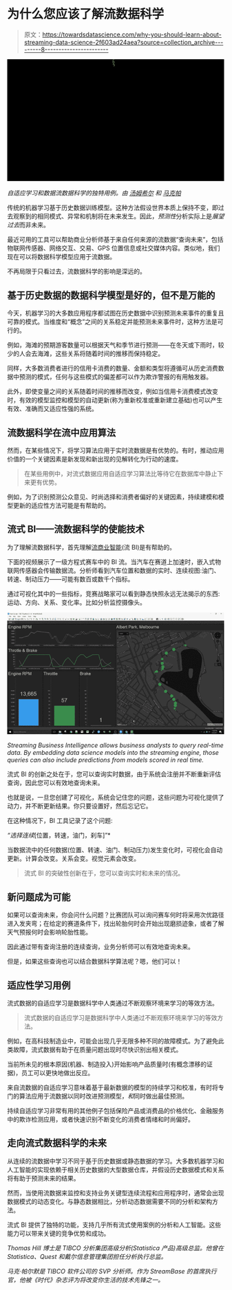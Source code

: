 # 为什么您应该了解流数据科学

> 原文：<https://towardsdatascience.com/why-you-should-learn-about-streaming-data-science-2f603ad24aea?source=collection_archive---------8----------------------->

![](img/0bae62536ba70c7810803ad146a82146.png)

*自适应学习和数据流数据科学的独特用例。由* [*汤姆希尔*](https://www.linkedin.com/in/drthomashill) *和* [*马克帕*](https://about.me/mark.palmer)

传统的机器学习基于历史数据训练模型。这种方法假设世界本质上保持不变，即过去观察到的相同模式、异常和机制将在未来发生。因此，*预测性*分析实际上是*展望过去*而非未来。

最近可用的工具可以帮助商业分析师基于来自任何来源的流数据“查询未来”，包括物联网传感器、网络交互、交易、GPS 位置信息或社交媒体内容。类似地，我们现在可以将数据科学模型应用于流数据。

不再局限于只看过去，流数据科学的影响是深远的。

## 基于历史数据的数据科学模型是好的，但不是万能的

今天，机器学习的大多数应用程序都试图在历史数据中识别预测未来事件的重复且可靠的模式。当维度和“概念”之间的关系稳定并能预测未来事件时，这种方法是可行的。

例如，海滩的预期游客数量可以根据天气和季节进行预测——在冬天或下雨时，较少的人会去海滩，这些关系将随着时间的推移而保持稳定。

同样，大多数消费者进行的信用卡消费的数量、金额和类型将遵循可从历史消费数据中预测的模式，任何与这些模式的偏差都可以作为欺诈警报的有用触发器。

此外，即使变量之间的关系随着时间的推移而改变，例如当信用卡消费模式改变时，有效的模型监控和模型的自动更新(称为重新校准或重新建立基础)也可以产生有效、准确而又适应性强的系统。

## 流数据科学在流中应用算法

然而，在某些情况下，将学习算法应用于实时流数据是有优势的。有时，推动应用价值的一个关键因素是新发现和新出现的见解转化为行动的速度。

> 在某些用例中，对流式数据应用自适应学习算法比等待它在数据库中静止下来更有优势。

例如，为了识别预测公众意见、时尚选择和消费者偏好的关键因素，持续建模和模型更新的适应性方法可能是有帮助的。

## 流式 BI——流数据科学的使能技术

为了理解流数据科学，首先理解[流商业智能](https://link.medium.com/JsjYLliFkV)(流 BI)是有帮助的。

下面的视频展示了一级方程式赛车中的 BI 流。当汽车在赛道上加速时，嵌入式物联网传感器会传输数据流。分析师看到汽车位置和数据的实时、连续视图:油门、转速、制动压力——可能有数百或数千个指标。

通过可视化其中的一些指标，竞赛战略家可以看到静态快照永远无法揭示的东西:运动、方向、关系、变化率。比如分析监控摄像头。

![](img/943705b6ff5a694e6d23406e101dfd80.png)

*Streaming Business Intelligence allows business analysts to query real-time data. By embedding data science models into the streaming engine, those queries can also include predictions from models scored in real time.*

流式 BI 的创新之处在于，您可以查询实时数据，由于系统会注册并不断重新评估查询，因此您可以有效地查询未来。

也就是说，一旦您创建了可视化，系统会记住您的问题，这些问题为可视化提供了动力，并不断更新结果。你只要设置好，然后忘记它。

在这种情况下，BI 工具记录了这个问题:

*“选择连续*[位置，转速，油门，刹车]”*

当数据流中的任何数据(位置、转速、油门、制动压力)发生变化时，可视化会自动更新。计算会改变。关系会变。视觉元素会改变。

> 流式 BI 的突破性创新在于，您可以查询实时和未来的情况。

## 新问题成为可能

如果可以查询未来，你会问什么问题？比赛团队可以询问赛车何时将采用次优路径进入发夹弯；在给定的赛道条件下，找出轮胎何时会开始出现磨损迹象，或者了解天气预报何时会影响轮胎性能。

因此通过带有查询注册的连续查询，业务分析师可以有效地查询未来。

但是，如果这些查询也可以结合数据科学算法呢？嗯，他们可以！

## 适应性学习用例

流式数据的自适应学习是数据科学中人类通过不断观察环境来学习的等效方法。

> 流式数据的自适应学习是数据科学中人类通过不断观察环境来学习的等效方法。

例如，在高科技制造业中，可能会出现几乎无限多种不同的故障模式。为了避免此类故障，流式数据有助于在质量问题出现时尽快识别出相关模式。

当前所未见的根本原因(机器、制造投入)开始影响产品质量时(有概念漂移的证据)，员工可以更快地做出反应。

来自流数据的自适应学习意味着基于最新数据的模型的持续学习和校准，有时将专门的算法应用于流数据以同时改进预测模型，*和*同时做出最佳预测。

持续自适应学习非常有用的其他例子包括保险产品或消费品的价格优化、金融服务中的欺诈检测应用，或者快速识别不断变化的消费者情绪和时尚偏好。

## 走向流式数据科学的未来

从连续的流数据中学习不同于基于历史数据或静态数据的学习。大多数机器学习和人工智能的实现依赖于相关历史数据的大型数据仓库，并假设历史数据模式和关系将有助于预测未来的结果。

然而，当使用流数据来监控和支持业务关键型连续流程和应用程序时，通常会出现数据模式的动态变化。与静态数据相比，分析动态数据需要不同的分析和架构方法。

流式 BI 提供了独特的功能，支持几乎所有流式使用案例的分析和人工智能。这些能力可以带来关键的竞争优势和成功。

*Thomas Hill 博士是 TIBCO 分析集团高级分析(Statistica 产品)高级总监。他曾在 Statistica、Quest 和戴尔信息管理集团担任分析执行总监。*

*马克·帕尔默是 TIBCO 软件公司的 SVP 分析师。作为 StreamBase 的首席执行官，他被《时代》杂志评为将改变你生活的技术先锋之一。*